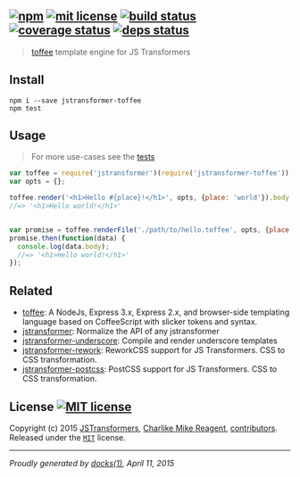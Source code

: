 ## [![npm][npmjs-img]][npmjs-url] [![mit license][license-img]][license-url] [![build status][travis-img]][travis-url] [![coverage status][coveralls-img]][coveralls-url] [![deps status][daviddm-img]][daviddm-url]

> [toffee](https://github.com/malgorithms/toffee) template engine for JS Transformers

## Install
```
npm i --save jstransformer-toffee
npm test
```


## Usage
> For more use-cases see the [tests](./test/index.js)

```js
var toffee = require('jstransformer')(require('jstransformer-toffee'));
var opts = {};

toffee.render('<h1>Hello #{place}!</h1>', opts, {place: 'world'}).body;
//=> '<h1>Hello world!</h1>'


var promise = toffee.renderFile('./path/to/hello.toffee', opts, {place: 'world'});
promise.then(function(data) {
  console.log(data.body);
  //=> '<h1>Hello world!</h1>'
});
```


## Related
- [toffee](https://github.com/malgorithms/toffee): A NodeJs, Express 3.x, Express 2.x, and browser-side templating language based on CoffeeScript with slicker tokens and syntax.
- [jstransformer](https://github.com/jstransformers/jstransformer): Normalize the API of any jstransformer
- [jstransformer-underscore](https://github.com/jstransformers/jstransformer-underscore): Compile and render underscore templates
- [jstransformer-rework](https://github.com/jstransformers/jstransformer-rework): ReworkCSS support for JS Transformers. CSS to CSS transformation.
- [jstransformer-postcss](https://github.com/jstransformers/jstransformer-postcss): PostCSS support for JS Transformers. CSS to CSS transformation.


## License [![MIT license][license-img]][license-url]
Copyright (c) 2015 [JSTransformers][jstransformers-url], [Charlike Mike Reagent][contrib-more], [contributors][contrib-graf].  
Released under the [`MIT`][license-url] license.


[jstransformers-url]: https://github.com/jstransformers

[npmjs-url]: http://npm.im/jstransformer-toffee
[npmjs-img]: https://img.shields.io/npm/v/jstransformer-toffee.svg?style=flat&label=jstransformer-toffee

[coveralls-url]: https://coveralls.io/r/jstransformers/jstransformer-toffee?branch=master
[coveralls-img]: https://img.shields.io/coveralls/jstransformers/jstransformer-toffee.svg?style=flat

[license-url]: https://github.com/jstransformers/jstransformer-toffee/blob/master/LICENSE.md
[license-img]: https://img.shields.io/badge/license-MIT-blue.svg?style=flat

[travis-url]: https://travis-ci.org/jstransformers/jstransformer-toffee
[travis-img]: https://img.shields.io/travis/jstransformers/jstransformer-toffee.svg?style=flat

[daviddm-url]: https://david-dm.org/jstransformers/jstransformer-toffee
[daviddm-img]: https://img.shields.io/david/jstransformers/jstransformer-toffee.svg?style=flat

[author-gratipay]: https://gratipay.com/tunnckoCore
[author-twitter]: https://twitter.com/tunnckoCore
[author-github]: https://github.com/tunnckoCore
[author-npmjs]: https://npmjs.org/~tunnckocore

[contrib-more]: http://j.mp/1stW47C
[contrib-graf]: https://github.com/jstransformers/jstransformer-toffee/graphs/contributors

***

_Proudly generated by [docks(1)](https://github.com/tunnckoCore), April 11, 2015_